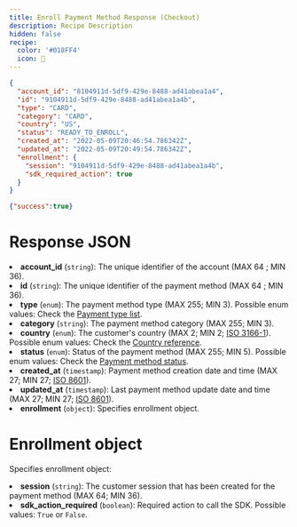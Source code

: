 ```yaml
---
title: Enroll Payment Method Response (Checkout)
description: Recipe Description
hidden: false
recipe:
  color: '#018FF4'
  icon: 🦉
---
```

```json JSON
{
  "account_id": "8104911d-5df9-429e-8488-ad41abea1a4",
  "id": "9104911d-5df9-429e-8488-ad41abea1a4b",
  "type": "CARD",
  "category": "CARD",
  "country": "US",
  "status": "READY_TO_ENROLL",
  "created_at": "2022-05-09T20:46:54.786342Z",
  "updated_at": "2022-05-09T20:49:54.786342Z",
  "enrollment": {
    "session": "9104911d-5df9-429e-8488-ad41abea1a4b",
    "sdk_required_action": true
  }
}
```

```json Response Example
{"success":true}
```

# Response JSON

<!-- json@1-10,13-14 -->

<li><b>account_id</b> (<code>string</code>): The unique identifier of the account (MAX 64 ; MIN 36).</li>
  <li><b>id</b> (<code>string</code>): The unique identifier of the payment method (MAX 64 ; MIN 36).</li>
  <li><b>type</b> (<code>enum</code>): The payment method type (MAX 255; MIN 3). Possible enum values: Check the <a href="payment-type-list">Payment type list</a>.</li>
  <li><b>category</b> (<code>string</code>): The payment method category (MAX 255; MIN 3).</li>
  <li><b>country</b> (<code>enum</code>): The customer's country (MAX 2; MIN 2; <a href="country-reference">ISO 3166-1</a>). Possible enum values: Check the <a href="country-reference">Country reference</a>.</li>
  <li><b>status</b> (<code>enum</code>): Status of the payment method (MAX 255; MIN 5). Possible enum values: Check the <a href="enrollment-workflow#payment-method-status">Payment method status</a>.</li>
  <li><b>created_at</b> (<code>timestamp</code>): Payment method creation date and time (MAX 27; MIN 27; <a href="https://en.wikipedia.org/wiki/ISO_8601">ISO 8601</a>).</li>
  <li><b>updated_at</b> (<code>timestamp</code>): Last payment method update date and time (MAX 27; MIN 27; <a href="https://en.wikipedia.org/wiki/ISO_8601">ISO 8601</a>).</li>
  <li><b>enrollment</b> (<code>object</code>): Specifies enrollment object.</li>

# Enrollment object

<!-- json@10-13 -->

Specifies enrollment object:

<li><b>session</b> (<code>string</code>): The customer session that has been created for the payment method (MAX 64; MIN 36).</li>
      <li><b>sdk_action_required</b> (<code>boolean</code>): Required action to call the SDK. Possible values: <code>True</code> or <code>False</code>.</li>